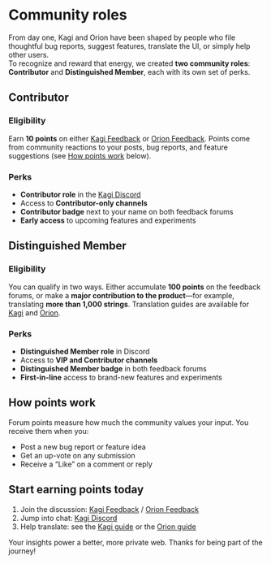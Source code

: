 # Community roles  
From day one, Kagi and Orion have been shaped by people who file thoughtful bug reports, suggest features, translate the UI, or simply help other users.  
To recognize and reward that energy, we created **two community roles**: **Contributor** and **Distinguished Member**, each with its own set of perks.  

## Contributor  

### Eligibility  
Earn **10 points** on either [Kagi Feedback](https://kagifeedback.org/) or [Orion Feedback](https://orionfeedback.org/). Points come from community reactions to your posts, bug reports, and feature suggestions (see [How points work](#how-points-work) below).  

### Perks  
- **Contributor role** in the [Kagi Discord](https://kagi.com/discord)  
- Access to **Contributor-only channels**  
- **Contributor badge** next to your name on both feedback forums  
- **Early access** to upcoming features and experiments  

## Distinguished Member  

### Eligibility  
You can qualify in two ways. Either accumulate **100 points** on the feedback forums, or make a **major contribution to the product**—for example, translating **more than 1,000 strings**. Translation guides are available for [Kagi](https://help.kagi.com/kagi/support-and-community/contribute_translations.html) and [Orion](https://help.kagi.com/orion/support-and-community/contribute_translations.html).  

### Perks  
- **Distinguished Member role** in Discord  
- Access to **VIP and Contributor channels**  
- **Distinguished Member badge** in both feedback forums  
- **First-in-line** access to brand-new features and experiments  

## How points work  

Forum points measure how much the community values your input. You receive them when you:  

- Post a new bug report or feature idea  
- Get an up-vote on any submission  
- Receive a “Like” on a comment or reply

## Start earning points today  

1. Join the discussion: [Kagi Feedback](https://kagifeedback.org/) / [Orion Feedback](https://orionfeedback.org/)  
2. Jump into chat: [Kagi Discord](https://kagi.com/discord)  
3. Help translate: see the [Kagi guide](https://help.kagi.com/kagi/support-and-community/contribute_translations.html) or the [Orion guide](https://help.kagi.com/orion/support-and-community/contribute_translations.html)  

Your insights power a better, more private web. Thanks for being part of the journey!  
